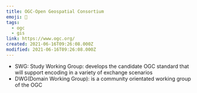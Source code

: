 ```yaml
---
title: OGC-Open Geospatial Consortium
emoji: 📝
tags:
  - ogc
  - gis
link: https://www.ogc.org/
created: 2021-06-16T09:26:08.000Z
modified: 2021-06-16T09:26:08.000Z
---
```


- SWG: Study Working Group: develops the candidate OGC standard that will support encoding in a variety of exchange scenarios
- DWG(Domain Working Group): is a community orientated working group of the OGC
